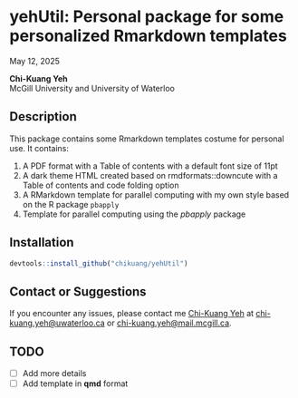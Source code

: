 # yehUtil: Personal package for some personalized Rmarkdown templates

May 12, 2025

**Chi-Kuang Yeh**  
McGill University and University of Waterloo

## Description

This package contains some Rmarkdown templates costume for personal use.
It contains:

1.  A PDF format with a Table of contents with a default font size of
    11pt
2.  A dark theme HTML created based on rmdformats::downcute with a Table
    of contents and code folding option
3.  A RMarkdown template for parallel computing with my own style based
    on the R package `pbapply`
4.  Template for parallel computing using the *pbapply* package

## Installation

``` r
devtools::install_github("chikuang/yehUtil")
```

## Contact or Suggestions

If you encounter any issues, please contact me [Chi-Kuang
Yeh](https://chikuang.github.io/) at <chi-kuang.yeh@uwaterloo.ca> or
<chi-kuang.yeh@mail.mcgill.ca>.

## TODO

- [ ] Add more details
- [ ] Add template in **qmd** format
